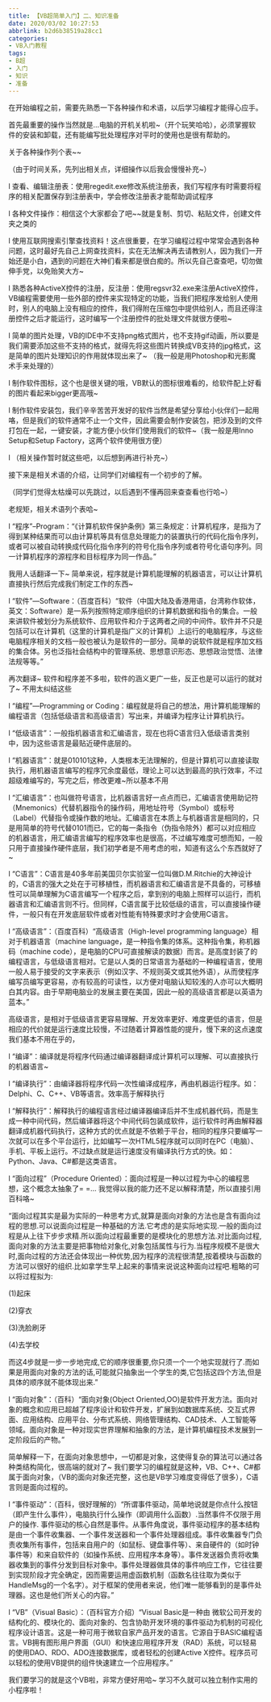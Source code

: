 ```yaml
---
title: 【VB超简单入门】二、知识准备
date: 2020/03/02 10:27:53
abbrlink: b2d6b38519a28cc1
categories:
- VB入门教程
tags:
- B超
- 入门
- 知识
- 准备
---
```

在开始编程之前，需要先熟悉一下各种操作和术语，以后学习编程才能得心应手。

首先最重要的操作当然就是…电脑的开机关机啦~（开个玩笑哈哈），必须掌握软件的安装和卸载，还有能编写批处理程序对平时的使用也是很有帮助的。

 

关于各种操作列个表~~

（由于时间关系，先列出相关点，详细操作以后我会慢慢补充~）

 

l 查看、编辑注册表：使用regedit.exe修改系统注册表，我们写程序有时需要将程序的相关配置保存到注册表中，学会修改注册表才能帮助调试程序

 

l 各种文件操作：相信这个大家都会了吧~~就是复制、剪切、粘贴文件，创建文件夹之类的

 

l 使用互联网搜索引擎查找资料！这点很重要，在学习编程过程中常常会遇到各种问题，这时最好先自己上网查找资料，实在无法解决再去请教别人，因为我们一开始还是小白，遇到的问题在大神们看来都是很白痴的。所以先自己查查吧，切勿做伸手党，以免贻笑大方~

 

l 熟悉各种ActiveX控件的注册，反注册：使用regsvr32.exe来注册ActiveX控件，VB编程需要使用一些外部的控件来实现特定的功能，当我们把程序发给别人使用时，别人的电脑上没有相应的控件，我们得附在压缩包中提供给别人，而且还得注册控件之后才能运行，这时编写一个注册控件的批处理文件就很方便啦~

 

l 简单的图片处理，VB的IDE中不支持png格式图片，也不支持gif动画，所以要是我们需要添加这些不支持的格式，就得先将这些图片转换成VB支持的jpg格式，这是简单的图片处理知识的作用就体现出来了~ （我一般是用Photoshop和光影魔术手来处理的）

 

l 制作软件图标，这个也是很关键的哦，VB默认的图标很难看的，给软件配上好看的图片看起来bigger更高哦~

 

l 制作软件安装包，我们辛辛苦苦开发好的软件当然是希望分享给小伙伴们一起用咯，但是我们的软件通常不止一个文件，因此需要会制作安装包，把涉及到的文件打包在一起，一键安装，才能方便小伙伴们使用我们的软件~（我一般是用Inno Setup和Setup Factory，这两个软件使用很方便）

 

l （相关操作暂时就这些吧，以后想到再进行补充~）

 

接下来是相关术语的介绍，让同学们对编程有一个初步的了解。

（同学们觉得太枯燥可以先跳过，以后遇到不懂再回来查查看也行哈~）

老规矩，相关术语列个表哈~

 

l “程序”–Program：“《计算机软件保护条例》第三条规定：计算机程序，是指为了得到某种结果而可以由计算机等具有信息处理能力的装置执行的代码化指令序列，或者可以被自动转换成代码化指令序列的符号化指令序列或者符号化语句序列。同一计算机程序的源程序和目标程序为同一作品。”

我用人话翻译一下~ 简单来说，程序就是计算机能理解的机器语言，可以让计算机直接执行然后完成我们制定工作的东西~

 

l “软件”—Software：（百度百科）“软件（中国大陆及香港用语，台湾称作软体，英文：Software）是一系列按照特定顺序组织的计算机数据和指令的集合。一般来讲软件被划分为系统软件、应用软件和介于这两者之间的中间件。软件并不只是包括可以在计算机（这里的计算机是指广义的计算机）上运行的电脑程序，与这些电脑程序相关的文档一般也被认为是软件的一部分。简单的说软件就是程序加文档的集合体。另也泛指社会结构中的管理系统、思想意识形态、思想政治觉悟、法律法规等等。”

再次翻译~ 软件和程序差不多啦，软件的涵义更广一些，反正也是可以运行的就对了~ 不用太纠结这些

 

l “编程”—Programming or Coding：编程就是将自己的想法，用计算机能理解的编程语言（包括低级语言和高级语言）写出来，并编译为程序让计算机执行。

 

l “低级语言”：一般指机器语言和汇编语言，现在也将C语言归入低级语言类别中，因为这些语言是最贴近硬件底层的。

 

l “机器语言”：就是010101这种，人类根本无法理解的，但是计算机可以直接读取执行，用机器语言编写的程序冗余度最低，理论上可以达到最高的执行效率，不过超级难编写的，写完之后，修改更难~所以基本不用

 

l “汇编语言”：也叫做符号语言，比机器语言好一点点而已，汇编语言使用助记符（Mnemonics）代替机器指令的操作码，用地址符号（Symbol）或标号（Label）代替指令或操作数的地址。汇编语言在本质上与机器语言是相同的，只是用简单的符号代替0101而已，它的每一条指令（伪指令除外）都可以对应相应的机器语言，用汇编语言编写的程序效率也是很高，不过编写难度可想而知，一般只用于直接操作硬件底层，我们初学者是不用考虑的啦，知道有这么个东西就好了~

 

l “C语言”：C语言是40多年前美国贝尔实验室一位叫做D.M.Ritchie的大神设计的，C语言的强大之处在于可移植性，而机器语言和汇编语言是不具备的，可移植性可以简单理解为C语言编写一个程序之后，拿到别的电脑上照样可以运行，而机器语言和汇编语言则不行。但同样，C语言属于比较低级的语言，可以直接操作硬件，一般只有在开发底层软件或者对性能有特殊要求时才会使用C语言。

 

l “高级语言”：（百度百科）“高级语言（High-level programming language）相对于机器语言（machine language，是一种指令集的体系。这种指令集，称机器码（machine code），是电脑的CPU可直接解读的数据）而言。是高度封装了的编程语言，与低级语言相对。它是以人类的日常语言为基础的一种编程语言，使用一般人易于接受的文字来表示（例如汉字、不规则英文或其他外语），从而使程序编写员编写更容易，亦有较高的可读性，以方便对电脑认知较浅的人亦可以大概明白其内容。由于早期电脑业的发展主要在美国，因此一般的高级语言都是以英语为蓝本。”

高级语言，是相对于低级语言更容易理解、开发效率更好、难度更低的语言，但是相应的代价就是运行速度比较慢，不过随着计算器性能的提升，慢下来的这点速度我们基本不用在乎的，

 

l “编译”：编译就是将程序代码通过编译器翻译成计算机可以理解、可以直接执行的机器语言~

 

l “编译执行”：由编译器将程序代码一次性编译成程序，再由机器运行程序。如：Delphi、C、C++、VB等语言。效率高于解释执行

 

l “解释执行”：解释执行的编程语言经过编译器编译后并不生成机器代码，而是生成一种中间代码，然后编译器将这个中间代码包装成软件，运行软件时再由解释器翻译成机器代码执行，这种方式的优点就是不依赖于平台，相同的程序只要编写一次就可以在多个平台运行，比如编写一次HTML5程序就可以同时在PC（电脑）、手机、平板上运行。不过缺点就是运行速度没有编译执行方式的快。如：Python、Java、C#都是这类语言。

 

l “面向过程”（Procedure Oriented）：面向过程是一种以过程为中心的编程思想，这个概念太抽象了= =… 我觉得以我的能力还不足以解释清楚，所以直接引用百科咯~

“面向过程其实是最为实际的一种思考方式,就算是面向对象的方法也是含有面向过程的思想.可以说面向过程是一种基础的方法.它考虑的是实际地实现.一般的面向过程是从上往下步步求精.所以面向过程最重要的是模块化的思想方法.对比面向过程,面向对象的方法主要是把事物给对象化,对象包括属性与行为.当程序规模不是很大时,面向过程的方法还会体现出一种优势,因为程序的流程很清楚,按着模块与函数的方法可以很好的组织.比如拿学生早上起来的事情来说说这种面向过程吧.粗略的可以将过程拟为:

(1)起床

(2)穿衣

(3)洗脸刷牙

(4)去学校

而这4步就是一步一步地完成,它的顺序很重要,你只须一个一个地实现就行了.而如果是用面向对象的方法的话,可能就只抽象出一个学生的类,它包括这四个方法,但是具体的顺序就不能体现出来.”

 

l “面向对象”：（百科）“面向对象(Object Oriented,OO)是软件开发方法。面向对象的概念和应用已超越了程序设计和软件开发，扩展到如数据库系统、交互式界面、应用结构、应用平台、分布式系统、网络管理结构、CAD技术、人工智能等领域。面向对象是一种对现实世界理解和抽象的方法，是计算机编程技术发展到一定阶段后的产物。”

简单解释一下，在面向对象思想中，一切都是对象，这使得复杂的算法可以通过各种类结构简化，很高端的就对了~ 我们要学习的编程就是这种，VB、C++、C#都属于面向对象，（VB的面向对象还完整，这也是VB学习难度变得低了很多），C语言则是面向过程的。

 

l “事件驱动”：（百科，很好理解的）“所谓事件驱动，简单地说就是你点什么按钮（即产生什么事件），电脑执行什么操作（即调用什么函数）.当然事件不仅限于用户的操作. 事件驱动的核心自然是事件。从事件角度说，事件驱动程序的基本结构是由一个事件收集器、一个事件发送器和一个事件处理器组成。事件收集器专门负责收集所有事件，包括来自用户的（如鼠标、键盘事件等）、来自硬件的（如时钟事件等）和来自软件的（如操作系统、应用程序本身等）。事件发送器负责将收集器收集到的事件分发到目标对象中。事件处理器做具体的事件响应工作，它往往要到实现阶段才完全确定，因而需要运用虚函数机制（函数名往往取为类似于HandleMsg的一个名字）。对于框架的使用者来说，他们唯一能够看到的是事件处理器。这也是他们所关心的内容。”

 

l “VB”（Visual Basic）：（百科官方介绍）“Visual Basic是一种由 微软公司开发的结构化的、模块化的、面向对象的、包含协助开发环境的事件驱动为机制的可视化程序设计语言。这是一种可用于微软自家产品开发的语言。它源自于BASIC编程语言。VB拥有图形用户界面（GUI）和快速应用程序开发（RAD）系统，可以轻易的使用DAO、RDO、ADO连接数据库，或者轻松的创建Active X控件。程序员可以轻松的使用VB提供的组件快速建立一个应用程序。”

我们要学习的就是这个VB啦，非常方便好用哈~ 学习不久就可以独立制作实用的小程序啦！
